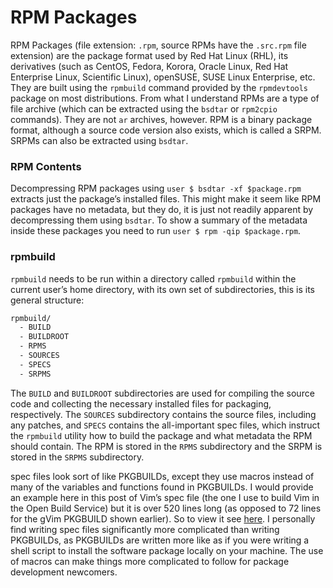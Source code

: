 # RPM Packages

RPM Packages (file extension: `.rpm`, source RPMs have the `.src.rpm` file extension) are the package format used by Red Hat Linux (RHL), its derivatives (such as CentOS, Fedora, Korora, Oracle Linux, Red Hat Enterprise Linux, Scientific Linux), openSUSE, SUSE Linux Enterprise, etc. They are built using the `rpmbuild` command provided by the `rpmdevtools` package on most distributions. From what I understand RPMs are a type of file archive (which can be extracted using the `bsdtar` or `rpm2cpio` commands). They are not `ar` archives, however. RPM is a binary package format, although a source code version also exists, which is called a SRPM. SRPMs can also be extracted using `bsdtar`.

### RPM Contents

Decompressing RPM packages using `user $ bsdtar -xf $package.rpm` extracts just the package’s installed files. This might make it seem like RPM packages have no metadata, but they do, it is just not readily apparent by decompressing them using `bsdtar`. To show a summary of the metadata inside these packages you need to run `user $ rpm -qip $package.rpm`.

### rpmbuild

`rpmbuild` needs to be run within a directory called `rpmbuild` within the current user’s home directory, with its own set of subdirectories, this is its general structure:

```sh
rpmbuild/
  - BUILD
  - BUILDROOT
  - RPMS
  - SOURCES
  - SPECS
  - SRPMS
```

The `BUILD` and `BUILDROOT` subdirectories are used for compiling the source code and collecting the necessary installed files for packaging, respectively. The `SOURCES` subdirectory contains the source files, including any patches, and `SPECS` contains the all-important spec files, which instruct the `rpmbuild` utility how to build the package and what metadata the RPM should contain. The RPM is stored in the `RPMS` subdirectory and the SRPM is stored in the `SRPMS` subdirectory.

spec files look sort of like PKGBUILDs, except they use macros instead of many of the variables and functions found in PKGBUILDs. I would provide an example here in this post of Vim’s spec file (the one I use to build Vim in the Open Build Service) but it is over 520 lines long (as opposed to 72 lines for the gVim PKGBUILD shown earlier). So to view it see [here](https://build.opensuse.org/package/view_file/home:fusion809/vim/vim.spec?expand=1). I personally find writing spec files significantly more complicated than writing PKGBUILDs, as PKGBUILDs are written more like as if you were writing a shell script to install the software package locally on your machine. The use of macros can make things more complicated to follow for package development newcomers.
